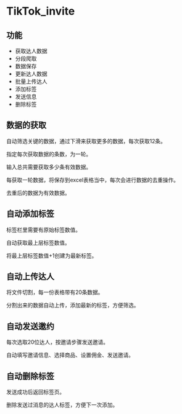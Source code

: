 # TikTok_invite
## 功能

- 获取达人数据
- 分段爬取
- 数据保存
- 更新达人数据
- 批量上传达人
- 添加标签
- 发送信息
- 删除标签
  

## **数据的获取**

自动筛选关键的数据，通过下滑来获取更多的数据，每次获取12条。

指定每次获取数据的条数，为一轮。

输入总共需要获取多少条有效数据。

每获取一轮数据，将保存到excel表格当中，每次会进行数据的去重操作。

去重后的数据为有效数据。


## 自动添加标签

标签栏里需要有原始标签数值。

自动获取最上层标签数值。

将最上层标签数值+1创建为最新标签。


## 自动上传达人

将文件切割，每一份表格带有20条数据。

分割出来的数据自动上传，添加最新的标签，方便筛选。


## 自动发送邀约

每次选取20位达人，按邀请步骤发送邀请。

自动填写邀请信息、选择商品、设置佣金、发送邀请。


## 自动删除标签
发送成功后返回标签页。

删除发送过消息的达人标签，方便下一次添加。
